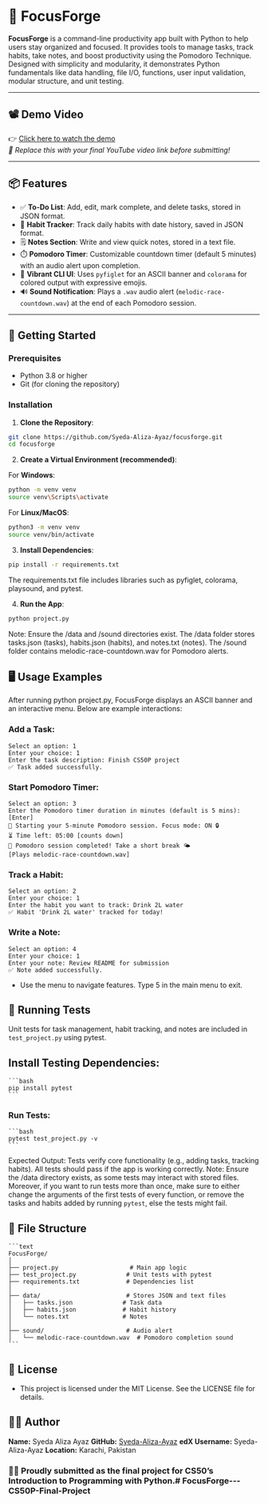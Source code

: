 # 🎯 FocusForge

**FocusForge** is a command-line productivity app built with Python to help users stay organized and focused. It provides tools to manage tasks, track habits, take notes, and boost productivity using the Pomodoro Technique. Designed with simplicity and modularity, it demonstrates Python fundamentals like data handling, file I/O, functions, user input validation, modular structure, and unit testing.

---

## 📽️ Demo Video

👉 [Click here to watch the demo](#)  
*🔖 Replace this with your final YouTube video link before submitting!*

---

## 📦 Features

- ✅ **To-Do List**: Add, edit, mark complete, and delete tasks, stored in JSON format.
- 🔁 **Habit Tracker**: Track daily habits with date history, saved in JSON format.
- 🗒️ **Notes Section**: Write and view quick notes, stored in a text file.
- ⏱️ **Pomodoro Timer**: Customizable countdown timer (default 5 minutes) with an audio alert upon completion.
- 🎨 **Vibrant CLI UI**: Uses `pyfiglet` for an ASCII banner and `colorama` for colored output with expressive emojis.
- 🔊 **Sound Notification**: Plays a `.wav` audio alert (`melodic-race-countdown.wav`) at the end of each Pomodoro session.

---

## 🚀 Getting Started

### Prerequisites
- Python 3.8 or higher
- Git (for cloning the repository)

### Installation


1. **Clone the Repository**:

```bash
git clone https://github.com/Syeda-Aliza-Ayaz/focusforge.git
cd focusforge
```


2. **Create a Virtual Environment (recommended)**:

For **Windows**:
```bash
python -m venv venv
source venv\Scripts\activate
```

For **Linux/MacOS**:
```bash
python3 -m venv venv
source venv/bin/activate
```

3. **Install Dependencies**:

```bash
pip install -r requirements.txt
```

The requirements.txt file includes libraries such as pyfiglet, colorama, playsound, and pytest.

4. **Run the App**:

```bash
python project.py
```

Note: Ensure the /data and /sound directories exist. The /data folder stores tasks.json (tasks), habits.json (habits), and notes.txt (notes). The /sound folder contains melodic-race-countdown.wav for Pomodoro alerts.

## 🖥️ Usage Examples
After running python project.py, FocusForge displays an ASCII banner and an interactive menu. Below are example interactions:


### Add a Task:

```text
Select an option: 1
Enter your choice: 1
Enter the task description: Finish CS50P project
✅ Task added successfully.
```


### Start Pomodoro Timer:

```text
Select an option: 3
Enter the Pomodoro timer duration in minutes (default is 5 mins): [Enter]
🍅 Starting your 5-minute Pomodoro session. Focus mode: ON 🔒
⏳ Time left: 05:00 [counts down]
🔔 Pomodoro session completed! Take a short break 🌤️
[Plays melodic-race-countdown.wav]
```

### Track a Habit:

```text
Select an option: 2
Enter your choice: 1
Enter the habit you want to track: Drink 2L water
✅ Habit 'Drink 2L water' tracked for today!
```

### Write a Note:

```text
Select an option: 4
Enter your choice: 1
Enter your note: Review README for submission
✅ Note added successfully.
```

- Use the menu to navigate features. Type 5 in the main menu to exit.

## 🧪 Running Tests
Unit tests for task management, habit tracking, and notes are included in `test_project.py` using pytest.

## Install Testing Dependencies:
    ```bash
    pip install pytest
    ```
    
### Run Tests:
    ```bash
    pytest test_project.py -v
    ```
    
Expected Output: Tests verify core functionality (e.g., adding tasks, tracking habits). All tests should pass if the app is working correctly.
Note: Ensure the /data directory exists, as some tests may interact with stored files. Moreover, if you want to run tests more than once, make sure to either change the arguments of the first tests of every function, or remove the tasks and habits added by running `pytest`, else the tests might fail.

## 📂 File Structure
    ```text
    FocusForge/  
    │  
    ├── project.py                    # Main app logic  
    ├── test_project.py              # Unit tests with pytest  
    ├── requirements.txt             # Dependencies list  
    │  
    ├── data/                        # Stores JSON and text files  
    │   ├── tasks.json              # Task data  
    │   ├── habits.json             # Habit history  
    │   └── notes.txt               # Notes  
    │  
    ├── sound/                       # Audio alert  
    │   └── melodic-race-countdown.wav  # Pomodoro completion sound  
    ```
    
## 📄 License  
- This project is licensed under the MIT License. See the LICENSE file for details.

## 👩‍💻 Author
**Name:** Syeda Aliza Ayaz
**GitHub:** [Syeda-Aliza-Ayaz](YOUR_GITHUB_LINK_HERE)
**edX Username:** Syeda-Aliza-Ayaz
**Location:** Karachi, Pakistan

### 🙌🏻 Proudly submitted as the final project for CS50’s Introduction to Programming with Python.#   F o c u s F o r g e - - - C S 5 0 P - F i n a l - P r o j e c t  
 